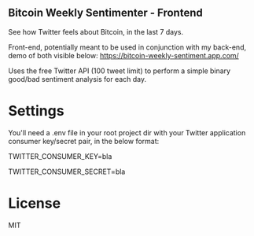 ## Bitcoin Weekly Sentimenter - Frontend

See how Twitter feels about Bitcoin, in the last 7 days.

Front-end, potentially meant to be used in conjunction with my back-end, demo of both visible below:
https://bitcoin-weekly-sentiment.app.com/

Uses the free Twitter API (100 tweet limit) to perform a simple binary good/bad sentiment analysis for each day.

# Settings 

You'll need a .env file in your root project dir with your Twitter application consumer key/secret pair, in the below format:

  TWITTER_CONSUMER_KEY=bla

  TWITTER_CONSUMER_SECRET=bla

# License 

MIT
